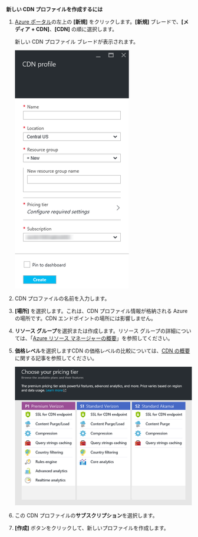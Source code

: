 **新しい CDN プロファイルを作成するには**

1. [Azure ポータル](https://portal.azure.com)の左上の **[新規]** をクリックします。**[新規]** ブレードで、**[メディア + CDN]**、**[CDN]** の順に選択します。

    新しい CDN プロファイル ブレードが表示されます。

    ![新しい CDN プロファイル](./media/cdn-create-profile/new-cdn-profile.png)

2. CDN プロファイルの名前を入力します。

3. **[場所]** を選択します。これは、CDN プロファイル情報が格納される Azure の場所です。CDN エンドポイントの場所には影響しません。

4. **リソース グループ**を選択または作成します。リソース グループの詳細については、「[Azure リソース マネージャーの概要](resource-group-overview.md#resource-groups)」を参照してください。

5. **価格レベル**を選択しますCDN の価格レベルの比較については、[CDN の概要](cdn-overview.md#azure-cdn-features)に関する記事を参照してください。
    
    ![CDN の価格レベルの選択](./media/cdn-create-profile/cdn-choose-sku.png)

6. この CDN プロファイルの**サブスクリプション**を選択します。

7. **[作成]** ボタンをクリックして、新しいプロファイルを作成します。